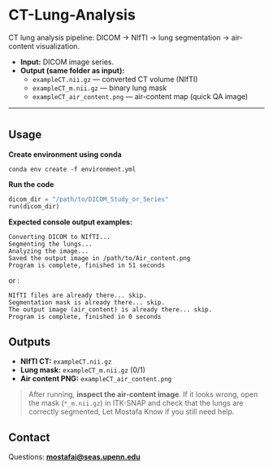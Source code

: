 # CT-Lung-Analysis

CT lung analysis pipeline: DICOM → NIfTI → lung segmentation → air-content visualization.

- **Input:** DICOM image series.
- **Output (same folder as input):**
  - `exampleCT.nii.gz` — converted CT volume (NIfTI)
  - `exampleCT_m.nii.gz` — binary lung mask
  - `exampleCT_air_content.png` — air-content map (quick QA image)

---

# 


## Usage
**Create environment using conda**
```
conda env create -f environment.yml
```

**Run the code**
```python
dicom_dir = "/path/to/DICOM_Study_or_Series"
run(dicom_dir)
```

**Expected console output examples:**
```
Converting DICOM to NIfTI...
Segmenting the lungs...
Analyzing the image...
Saved the output image in /path/to/Air_content.png
Program is complete, finished in 51 seconds
```
or :
```
NIfTI files are already there... skip.
Segmentation mask is already there... skip.
The output image (air_content) is already there... skip.
Program is complete, finished in 0 seconds
```


## Outputs

- **NIfTI CT:** `exampleCT.nii.gz`
- **Lung mask:** `exampleCT_m.nii.gz` (0/1)
- **Air content PNG:** `exampleCT_air_content.png`

> After running, **inspect the air-content image**. If it looks wrong, open the mask (`*_m.nii.gz`) in ITK-SNAP and check that the lungs are correctly segmented, Let Mostafa Know if you still need help.




## Contact
Questions: **mostafai@seas.upenn.edu**
